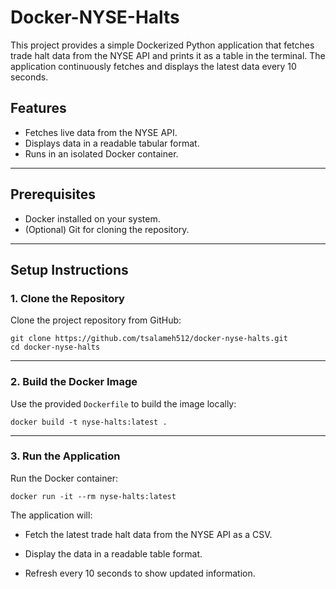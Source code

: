# Docker-NYSE-Halts

This project provides a simple Dockerized Python application that fetches trade halt data from the NYSE API and prints it as a table in the terminal. The application continuously fetches and displays the latest data every 10 seconds.

## Features
- Fetches live data from the NYSE API.
- Displays data in a readable tabular format.
- Runs in an isolated Docker container.

---

## Prerequisites
- Docker installed on your system.
- (Optional) Git for cloning the repository.

---


## Setup Instructions

### 1. Clone the Repository

Clone the project repository from GitHub:

```
git clone https://github.com/tsalameh512/docker-nyse-halts.git
cd docker-nyse-halts
```

----------

### 2. Build the Docker Image

Use the provided `Dockerfile` to build the image locally:

```
docker build -t nyse-halts:latest .
```

----------

### 3. Run the Application

Run the Docker container:

```
docker run -it --rm nyse-halts:latest
```

The application will:

-   Fetch the latest trade halt data from the NYSE API as a CSV.
    
-   Display the data in a readable table format.
    
-   Refresh every 10 seconds to show updated information.
